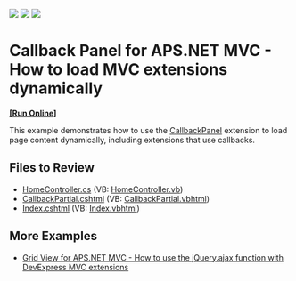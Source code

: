 <!-- default badges list -->
![](https://img.shields.io/endpoint?url=https://codecentral.devexpress.com/api/v1/VersionRange/128552655/14.1.3%2B)
[![](https://img.shields.io/badge/Open_in_DevExpress_Support_Center-FF7200?style=flat-square&logo=DevExpress&logoColor=white)](https://supportcenter.devexpress.com/ticket/details/E2927)
[![](https://img.shields.io/badge/📖_How_to_use_DevExpress_Examples-e9f6fc?style=flat-square)](https://docs.devexpress.com/GeneralInformation/403183)
<!-- default badges end -->

# Callback Panel for APS.NET MVC - How to load MVC extensions dynamically
<!-- run online -->
**[[Run Online]](https://codecentral.devexpress.com/e2927/)**
<!-- run online end -->

This example demonstrates how to use the [CallbackPanel](https://docs.devexpress.com/AspNetMvc/8975/components/multi-use-site-extensions/callback-panel) extension to load page content dynamically, including extensions that use callbacks.

## Files to Review

* [HomeController.cs](./CS/Controllers/HomeController.cs) (VB: [HomeController.vb](./VB/Controllers/HomeController.vb))
* [CallbackPartial.cshtml](./CS/Views/Home/CallbackPartial.cshtml) (VB: [CallbackPartial.vbhtml](./VB/Views/Home/CallbackPartial.vbhtml))
* [Index.cshtml](./CS/Views/Home/Index.cshtml) (VB: [Index.vbhtml](./VB/Views/Home/Index.vbhtml))

## More Examples

* [Grid View for APS.NET MVC - How to use the jQuery.ajax function with DevExpress MVC extensions](https://github.com/DevExpress-Examples/mvc-gridview-jqueryajax-function)
